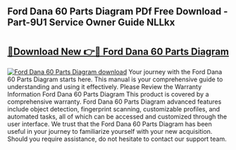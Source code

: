 ## Ford Dana 60 Parts Diagram PDf Free Download - Part-9U1 Service Owner Guide NLLkx

# <h2><a href="http://dfmv9fg.blite.top/?on=Ford+Dana+60+Parts+Diagram">🔗Download New 👉🔴 Ford Dana 60 Parts Diagram</a></h2>

[![Ford Dana 60 Parts Diagram download](https://i.imgur.com/lujVjoI.png)](http://dfmv9fg.blite.top/?on=Ford+Dana+60+Parts+Diagram)
Your journey with the Ford Dana 60 Parts Diagram starts here. This manual is your comprehensive guide to understanding and using it effectively. Please Review the Warranty Information Ford Dana 60 Parts Diagram This product is covered by a comprehensive warranty. Ford Dana 60 Parts Diagram advanced features include object detection, fingerprint scanning, customizable profiles, and automated tasks, all of which can be accessed and customized through the user interface. We trust that the Ford Dana 60 Parts Diagram has been useful in your journey to familiarize yourself with your new acquisition. Should you require assistance, do not hesitate to contact our support team.
